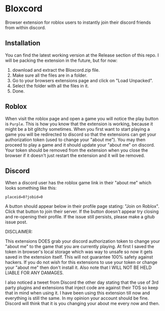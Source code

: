 # Bloxcord

Browser extension for roblox users to instantly join their discord friends from within discord. 

## Installation

You can find the latest working version at the Release section of this repo. I will be packing the extension in the future, but for now:
1. download and extract the Bloxcord.zip file.
2. Make sure all the files are in a folder.
3. Go to your browsers extensions page and click on "Load Unpacked".
4. Select the folder with all the files in it. 
5. Done.

## Roblox

When visit the roblox page and open a game you will notice the play button is `Purple`. This is how you know that the extension is working, because it might be a bit glitchy sometimes. When you first want to start playing a game you will be redirected to discord so that the extensions can get your authorization token (used to change your "about me"). You may then proceed to play a game and it should update your "about me" on discord. Your token should be removed from the extension when you close the browser if it doesn't just restart the extension and it will be removed.

## Discord

When a discord user has the roblox game link in their "about me" which looks something like this:

`placeid=0?jobid=0`

A button should appear below in their profile page stating: "Join on Roblox". Click that button to join their server. If the button doesn't appear try closing and re-opening their profile. If the issue still persists, please make a gitub issue post.

DISCLAIMER:

This extensions DOES grab your discord authorization token to change your "about me" to the game that you are currently playing. At first I saved the token in browser's local storage which was way to unsafe so now it gets saved in the extension itself. This will not guarantee 100% safety against hackers. If you do not wish for this extensions to use your token or change your "about me" then don't install it. Also note that I WILL NOT BE HELD LIABLE FOR ANY DAMAGES.

I also noticed a tweet from Discord the other day stating that the use of 3rd party plugins and extensions that inject code are against their TOS so keep that in mind when using it. I have been using this extension till now and everything is still the same. In my opinion your account should be fine. Discord will think that it is you changing your about me every now and then.
